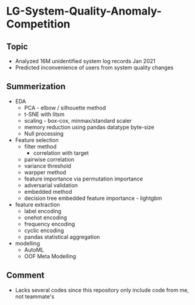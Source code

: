 # LG-System-Quality-Anomaly-Competition

## Topic
- Analyzed 16M unidentified system log records Jan 2021
- Predicted inconvenience of users from system quality changes

## Summerization
- EDA
  - PCA - elbow / silhouette method
  - t-SNE with litsm 
  - scaling - box-cox, minmax/standard scaler
  - memory reduction using pandas datatype byte-size 
  - Null processing
- Feature selection
  - filter method
    -   correlation with target
   -   pairwise correlation
   -   variance threshold
  - warpper method
   -   feature importance via permutation importance
   -   adversarial validation
  - embedded method
   -   decision tree embedded feature importance - lightgbm
- feature extraction
  - label encoding
  - onehot encoding
  - frequency encoding
  - cyclic encoding
  - pandas statistical aggregation
- modelling
  - AutoML
  - OOF Meta Modelling 

## Comment
- Lacks several codes since this repository only include code from me, not teammate's
